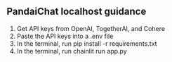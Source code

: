 ## PandaiChat localhost guidance

1. Get API keys from OpenAI, TogetherAI, and Cohere
2. Paste the API keys into a .env file
3. In the terminal, run pip install -r requirements.txt
4. In the terminal, run chainlit run app.py
